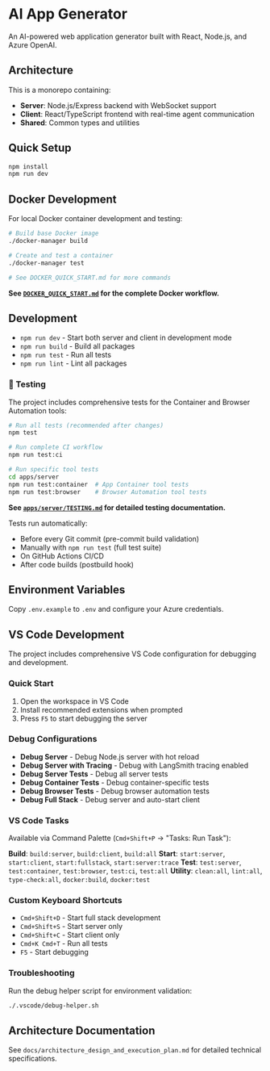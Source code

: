 # AI App Generator

An AI-powered web application generator built with React, Node.js, and Azure OpenAI.

## Architecture

This is a monorepo containing:
- **Server**: Node.js/Express backend with WebSocket support
- **Client**: React/TypeScript frontend with real-time agent communication
- **Shared**: Common types and utilities

## Quick Setup

```bash
npm install
npm run dev
```

## Docker Development

For local Docker container development and testing:

```bash
# Build base Docker image
./docker-manager build

# Create and test a container
./docker-manager test

# See DOCKER_QUICK_START.md for more commands
```

**See [`DOCKER_QUICK_START.md`](DOCKER_QUICK_START.md) for the complete Docker workflow.**

## Development

- `npm run dev` - Start both server and client in development mode
- `npm run build` - Build all packages
- `npm run test` - Run all tests
- `npm run lint` - Lint all packages

### 🧪 Testing

The project includes comprehensive tests for the Container and Browser Automation tools:

```bash
# Run all tests (recommended after changes)
npm test

# Run complete CI workflow
npm run test:ci

# Run specific tool tests
cd apps/server
npm run test:container  # App Container tool tests
npm run test:browser    # Browser Automation tool tests
```

**See [`apps/server/TESTING.md`](apps/server/TESTING.md) for detailed testing documentation.**

Tests run automatically:
- Before every Git commit (pre-commit build validation)
- Manually with `npm run test` (full test suite)
- On GitHub Actions CI/CD
- After code builds (postbuild hook)

## Environment Variables

Copy `.env.example` to `.env` and configure your Azure credentials.

## VS Code Development

The project includes comprehensive VS Code configuration for debugging and development.

### Quick Start
1. Open the workspace in VS Code
2. Install recommended extensions when prompted
3. Press `F5` to start debugging the server

### Debug Configurations
- **Debug Server** - Debug Node.js server with hot reload
- **Debug Server with Tracing** - Debug with LangSmith tracing enabled
- **Debug Server Tests** - Debug all server tests
- **Debug Container Tests** - Debug container-specific tests
- **Debug Browser Tests** - Debug browser automation tests
- **Debug Full Stack** - Debug server and auto-start client

### VS Code Tasks
Available via Command Palette (`Cmd+Shift+P` → "Tasks: Run Task"):

**Build**: `build:server`, `build:client`, `build:all`
**Start**: `start:server`, `start:client`, `start:fullstack`, `start:server:trace`
**Test**: `test:server`, `test:container`, `test:browser`, `test:ci`, `test:all`
**Utility**: `clean:all`, `lint:all`, `type-check:all`, `docker:build`, `docker:test`

### Custom Keyboard Shortcuts
- `Cmd+Shift+D` - Start full stack development
- `Cmd+Shift+S` - Start server only
- `Cmd+Shift+C` - Start client only
- `Cmd+K Cmd+T` - Run all tests
- `F5` - Start debugging

### Troubleshooting
Run the debug helper script for environment validation:
```bash
./.vscode/debug-helper.sh
```

## Architecture Documentation

See `docs/architecture_design_and_execution_plan.md` for detailed technical specifications.
